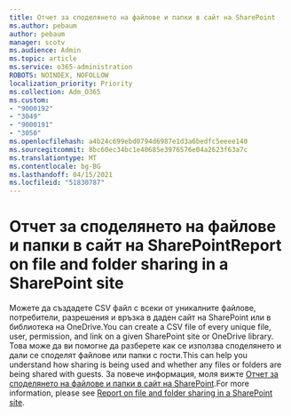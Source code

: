 ```yaml
---
title: Отчет за споделянето на файлове и папки в сайт на SharePoint
ms.author: pebaum
author: pebaum
manager: scotv
ms.audience: Admin
ms.topic: article
ms.service: o365-administration
ROBOTS: NOINDEX, NOFOLLOW
localization_priority: Priority
ms.collection: Adm_O365
ms.custom:
- "9000192"
- "3049"
- "9000191"
- "3050"
ms.openlocfilehash: a4b24c699ebd0794d6987e1d3a6bedfc5eeee140
ms.sourcegitcommit: 8bc60ec34bc1e40685e3976576e04a2623f63a7c
ms.translationtype: MT
ms.contentlocale: bg-BG
ms.lasthandoff: 04/15/2021
ms.locfileid: "51830787"
---
```

# <a name="report-on-file-and-folder-sharing-in-a-sharepoint-site"></a><span data-ttu-id="e562d-102">Отчет за споделянето на файлове и папки в сайт на SharePoint</span><span class="sxs-lookup"><span data-stu-id="e562d-102">Report on file and folder sharing in a SharePoint site</span></span>

<span data-ttu-id="e562d-103">Можете да създадете CSV файл с всеки от уникалните файлове, потребители, разрешения и връзка в даден сайт на SharePoint или в библиотека на OneDrive.</span><span class="sxs-lookup"><span data-stu-id="e562d-103">You can create a CSV file of every unique file, user, permission, and link on a given SharePoint site or OneDrive library.</span></span> <span data-ttu-id="e562d-104">Това може да ви помогне да разберете как се използва споделянето и дали се споделят файлове или папки с гости.</span><span class="sxs-lookup"><span data-stu-id="e562d-104">This can help you understand how sharing is being used and whether any files or folders are being shared with guests.</span></span> <span data-ttu-id="e562d-105">За повече информация, моля вижте [Отчет за споделянето на файлове и папки в сайт на SharePoint](https://docs.microsoft.com/sharepoint/sharing-reports).</span><span class="sxs-lookup"><span data-stu-id="e562d-105">For more information, please see [Report on file and folder sharing in a SharePoint site](https://docs.microsoft.com/sharepoint/sharing-reports).</span></span>
